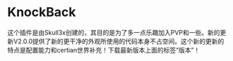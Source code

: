 # KnockBack

这个插件是由Skull3x创建的，其目的是为了多一点乐趣加入PVP和一些。新的更新V2.0.0提供了新的更干净的外观所使用的代码本身不占空间。这个新的更新的特点是配置能力和certian世界补充！下载最新版本上面的标签“版本”！
